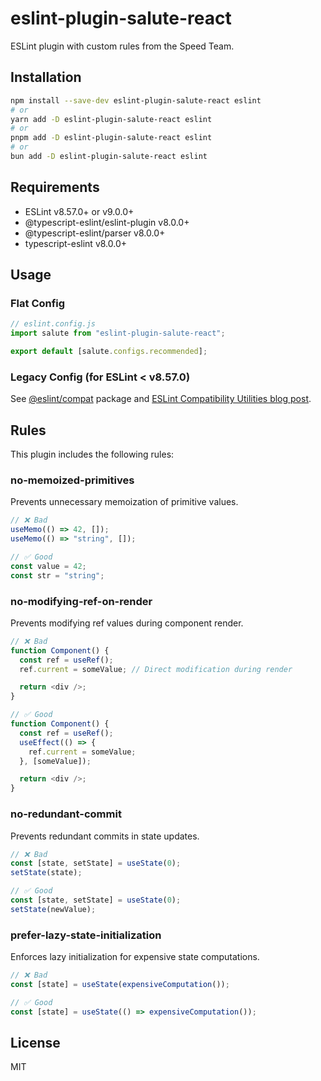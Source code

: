 # eslint-plugin-salute-react

ESLint plugin with custom rules from the Speed Team.

## Installation

```bash
npm install --save-dev eslint-plugin-salute-react eslint
# or
yarn add -D eslint-plugin-salute-react eslint
# or
pnpm add -D eslint-plugin-salute-react eslint
# or
bun add -D eslint-plugin-salute-react eslint
```

## Requirements

- ESLint v8.57.0+ or v9.0.0+
- @typescript-eslint/eslint-plugin v8.0.0+
- @typescript-eslint/parser v8.0.0+
- typescript-eslint v8.0.0+

## Usage

### Flat Config

```js
// eslint.config.js
import salute from "eslint-plugin-salute-react";

export default [salute.configs.recommended];
```

### Legacy Config (for ESLint < v8.57.0)

See [@eslint/compat](https://www.npmjs.com/package/@eslint/compat) package and [ESLint Compatibility Utilities blog post](https://eslint.org/blog/2024/05/eslint-compatibility-utilities).

## Rules

This plugin includes the following rules:

### no-memoized-primitives

Prevents unnecessary memoization of primitive values.

```js
// ❌ Bad
useMemo(() => 42, []);
useMemo(() => "string", []);

// ✅ Good
const value = 42;
const str = "string";
```

### no-modifying-ref-on-render

Prevents modifying ref values during component render.

```js
// ❌ Bad
function Component() {
  const ref = useRef();
  ref.current = someValue; // Direct modification during render

  return <div />;
}

// ✅ Good
function Component() {
  const ref = useRef();
  useEffect(() => {
    ref.current = someValue;
  }, [someValue]);

  return <div />;
}
```

### no-redundant-commit

Prevents redundant commits in state updates.

```js
// ❌ Bad
const [state, setState] = useState(0);
setState(state);

// ✅ Good
const [state, setState] = useState(0);
setState(newValue);
```

### prefer-lazy-state-initialization

Enforces lazy initialization for expensive state computations.

```js
// ❌ Bad
const [state] = useState(expensiveComputation());

// ✅ Good
const [state] = useState(() => expensiveComputation());
```

## License

MIT
